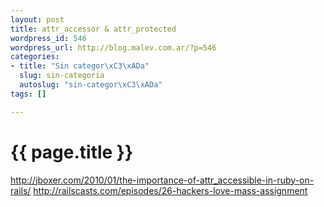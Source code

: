 ```yaml
--- 
layout: post
title: attr_accessor & attr_protected
wordpress_id: 546
wordpress_url: http://blog.malev.com.ar/?p=546
categories: 
- title: "Sin categor\xC3\xADa"
  slug: sin-categoria
  autoslug: "sin-categor\xC3\xADa"
tags: []

---
```

{{ page.title }}
================
http://jboxer.com/2010/01/the-importance-of-attr_accessible-in-ruby-on-rails/
http://railscasts.com/episodes/26-hackers-love-mass-assignment
